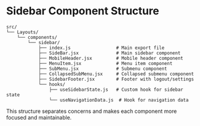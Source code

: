 # Sidebar Component Structure

```
src/
└── Layouts/
    └── components/
        └── sidebar/
            ├── index.js                 # Main export file
            ├── SideBar.jsx              # Main sidebar component
            ├── MobileHeader.jsx         # Mobile header component
            ├── MenuItem.jsx             # Menu item component
            ├── SubMenu.jsx              # Submenu component
            ├── CollapsedSubMenu.jsx     # Collapsed submenu component
            ├── SidebarFooter.jsx        # Footer with logout/settings
            └── hooks/
                ├── useSidebarState.js   # Custom hook for sidebar state
                └── useNavigationData.js  # Hook for navigation data
```

This structure separates concerns and makes each component more focused and maintainable.
